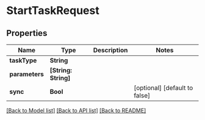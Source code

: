 # StartTaskRequest

## Properties

Name | Type | Description | Notes
------------ | ------------- | ------------- | -------------
**taskType** | **String** |  | 
**parameters** | **[String: String]** |  | 
**sync** | **Bool** |  | [optional] [default to false]

[[Back to Model list]](../README.md#documentation-for-models) [[Back to API list]](../README.md#documentation-for-api-endpoints) [[Back to README]](../README.md)


